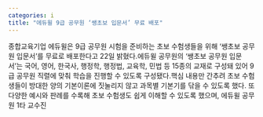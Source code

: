 ```yaml
---
categories: i
title: "에듀윌 9급 공무원 ‘쌩초보 입문서’ 무료 배포"
---
```

종합교육기업 에듀윌은 9급 공무원 시험을 준비하는 초보 수험생들을 위해 ‘쌩초보 공무원 입문서’를 무료로 배포한다고 22일 밝혔다.에듀윌 공무원의 ‘쌩초보 공무원 입문서’는 국어, 영어, 한국사, 행정학, 행정법, 교육학, 민법 등 15종의 교재로 구성돼 있어 9급 공무원 직렬에 맞춰 학습을 진행할 수 있도록 구성됐다.핵심 내용만 간추려 초보 수험생들이 방대한 양의 기본이론에 짓눌리지 않고 과목별 기본기를 닦을 수 있도록 했다. 또 다양한 예시와 판례를 수록해 초보 수험생도 쉽게 이해할 수 있도록 했으며, 에듀윌 공무원 1타 교수진
